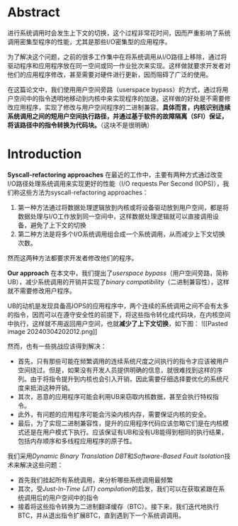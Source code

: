 # Abstract
进行系统调用时会发生上下文的切换，这个过程非常花时间，因而严重影响了系统调用密集型程序的性能，尤其是那些I/O密集型的应用程序。

为了解决这个问题，之前的很多工作集中在将系统调用从I/O路径上移除，通过将驱动程序和应用程序放在同一空间或同一作业批次来实现。这样做就要求开发者对他们的应用程序修改，甚至需要对硬件进行更新，因而阻碍了广泛的使用。

在这篇论文中，我们使用用户空间旁路（userspace bypass）的方式，通过将用户空间中的指令透明地移动到内核中来实现程序的加速。这样做的好处是不需要修改应用程序，实现了修改与用户空间程序的二进制兼容。**具体而言，内核识别连续系统调用之间的短用户空间执行路径，并通过基于软件的故障隔离（SFI）保证，将该路径中的指令转换为代码块。**（这块不是很明确）

# Introduction
**Syscall-refactoring approaches**
在最近的工作中，主要有两种方式通过改变I/O路径处理系统调用来实现更好的性能（I/O requests Per Second (IOPS)），我们称这些方法为syscall-refactoring approaches：
1. 第一种方法通过将数据处理逻辑放到内核或将设备驱动放到用户空间，都是将数据处理与I/O工作放到同一空间中，这样数据处理逻辑就可以直接调用设备，避免了上下文的切换
2. 第二种方法是将多个I/O系统调用组合成一个系统调用，从而减少上下文切换次数。

然而这两种方法都要求开发者修改他们的程序。

**Our approach**
在本文中，我们提出了*userspace bypass*（用户空间旁路，简称UB），减少系统调用的开销并实现了*binary compatibility*（二进制兼容性），这样就不需要修改用户程序。

UB的动机是发现具备高IOPS的应用程序中，两个连续的系统调用之间不会有太多的指令，因而可以在遵守安全性的前提下，将这些指令转化成代码块，在内核空间中执行，这样就不用返回用户空间，也就**减少了上下文切换**，如下图：
![[Pasted image 20240304202012.png]]

然而，也有一些挑战应该得到解决：
- 首先，只有那些可能在频繁调用的连续系统尺度之间执行的指令才应该被用户空间绕过。但是，如果没有开发人员提供明确的信息，就很难找到这样的序列。由于将指令提升到内核也会引入开销，因此需要仔细选择要优化的系统尺度来抵消这种开销。
- 其次，恶意的应用程序可能会利用UB来窃取内核数据，甚至会执行特权指令。
- 此外，有问题的应用程序可能会污染内核内存，需要保证内核的安全。
- 最后，为了实现二进制兼容性，提升的应用程序代码应该忽略它们是在内核模式还是在用户模式下执行。应该保证有UB和没有UB能得到相同的执行结果，包括内存顺序和多线程应用程序的原子性。

我们采用*Dynamic Binary Translation DBT*和*Software-Based Fault Isolation*技术来解决这些问题：
- 首先我们挂起所有系统调用，来分析哪些系统调用最频繁
- 其次，受*Just-In-Time (JIT) compilation*的启发，我们可以在获取紧跟在系统调用后的用户空间中的指令
- 接着将这些指令转换为二进制翻译缓存（BTC）。接下来，我们迭代地执行BTC，并从退出指令扩展BTC，直到遇到下一个系统调调用。

